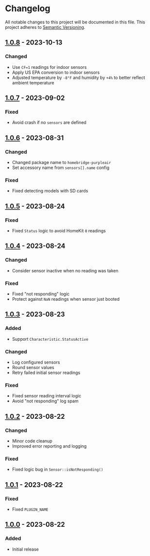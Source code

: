 # Changelog

All notable changes to this project will be documented in this file.
This project adheres to [Semantic Versioning](https://semver.org/spec/v2.0.0.html).

## [1.0.8] - 2023-10-13
### Changed
- Use `CF=1` readings for indoor sensors
- Apply US EPA conversion to indoor sensors
- Adjusted temperature by `-8°F` and humidity by `+4%` to better reflect ambient temperature

## [1.0.7] - 2023-09-02
### Fixed
- Avoid crash if no `sensors` are defined

## [1.0.6] - 2023-08-31
### Changed
- Changed package name to `homebridge-purpleair`
- Set accessory name from `sensors[].name` config

### Fixed
- Fixed detecting models with SD cards

## [1.0.5] - 2023-08-24
### Fixed
- Fixed `Status` logic to avoid HomeKit `0` readings

## [1.0.4] - 2023-08-24
### Changed
- Consider sensor inactive when no reading was taken

### Fixed
- Fixed "not responding" logic
- Protect against `NaN` readings when sensor just booted

## [1.0.3] - 2023-08-23
### Added
- Support `Characteristic.StatusActive`

### Changed
- Log configured sensors
- Round sensor values
- Retry failed initial sensor readings

### Fixed
- Fixed sensor reading interval logic
- Avoid "not responding" log spam

## [1.0.2] - 2023-08-22
### Changed
- Minor code cleanup
- Improved error reporting and logging

### Fixed
- Fixed logic bug in `Sensor::isNotResponding()`

## [1.0.1] - 2023-08-22
### Fixed
- Fixed `PLUGIN_NAME`

## [1.0.0] - 2023-08-22
### Added
- Initial release

[unreleased]: https://github.com/tillkruss/homebridge-purpleair/compare/v1.0.8...HEAD
[1.0.8]: https://github.com/tillkruss/homebridge-purpleair/compare/v1.0.7...v1.0.8
[1.0.7]: https://github.com/tillkruss/homebridge-purpleair/compare/v1.0.6...v1.0.7
[1.0.6]: https://github.com/tillkruss/homebridge-purpleair/compare/v1.0.5...v1.0.6
[1.0.5]: https://github.com/tillkruss/homebridge-purpleair/compare/v1.0.4...v1.0.5
[1.0.4]: https://github.com/tillkruss/homebridge-purpleair/compare/v1.0.3...v1.0.4
[1.0.3]: https://github.com/tillkruss/homebridge-purpleair/compare/v1.0.2...v1.0.3
[1.0.2]: https://github.com/tillkruss/homebridge-purpleair/compare/v1.0.1...v1.0.2
[1.0.1]: https://github.com/tillkruss/homebridge-purpleair/compare/v1.0.0...v1.0.1
[1.0.0]: https://github.com/tillkruss/homebridge-purpleair/releases/tag/v1.0.0
